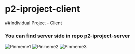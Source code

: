 # p2-iproject-client
##Individual Project - Client
### You can find server side in repo p2-iproject-server

![Pinmeme1](https://user-images.githubusercontent.com/76916527/224744172-2e166fe5-b7d9-4985-a771-31a741c22896.png)
![Pinmeme2](https://user-images.githubusercontent.com/76916527/224744193-eb252507-d074-464e-813a-b1e302a87c6d.png)
![Pinmeme3](https://user-images.githubusercontent.com/76916527/224744211-69ec4ab5-28a0-48df-873e-0823cf54b923.png)
